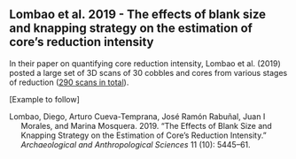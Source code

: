
## Lombao et al. 2019 - The effects of blank size and knapping strategy on the estimation of core’s reduction intensity

In their paper on quantifying core reduction intensity, Lombao et al.
(2019) posted a large set of 3D scans of 30 cobbles and cores from
various stages of reduction ([290 scans in
total](https://zenodo.org/record/2585423#.X0TC18gzZJJ)).

\[Example to follow\]

<div id="refs" class="references hanging-indent">

<div id="ref-lombao_effects_2019">

Lombao, Diego, Arturo Cueva-Temprana, José Ramón Rabuñal, Juan I
Morales, and Marina Mosquera. 2019. “The Effects of Blank Size and
Knapping Strategy on the Estimation of Core’s Reduction Intensity.”
*Archaeological and Anthropological Sciences* 11 (10): 5445–61.

</div>

</div>
